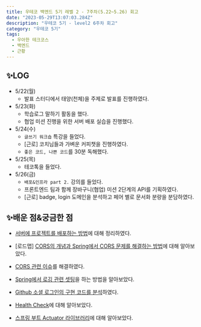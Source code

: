 ```yaml
---
title: 우테코 백엔드 5기 레벨 2 - 7주차(5.22~5.26) 회고
date: "2023-05-29T13:07:03.284Z"
description: "우테코 5기 - level2 6주차 회고"
category: "우테코 5기"
tags:
  - 우아한 테크코스
  - 백엔드
  - 근황
---
```


## ✨LOG

- 5/22(월)
  - 발표 스터디에서 태양(천체)을 주제로 발표를 진행하였다.
- 5/23(화)
  - 학습로그 말하기 활동을 했다.
  - 협업 미션 진행을 위한 서버 배포 실습을 진행했다.
- 5/24(수)
  - `글쓰기 워크숍` 특강을 들었다.
  - [근로] 코치님들과 가벼운 커피챗을 진행하였다.
  - `좋은 코드, 나쁜 코드`를 30분 독해했다.
- 5/25(목)
  - 테코톡을 들었다.
- 5/26(금)
  - `배포&인프라 part 2.` 강의를 들었다.
  - 프론트엔드 팀과 함께 장바구니(협업) 미션 2단계의 API를 기획하였다.
  - [근로] badge, login 도메인을 분석하고 페어 별로 문서화 분량을 분담하였다.

## ✨배운 점&궁금한 점

- [서버에 프로젝트를 배포하는 방법](https://amaran-th.github.io/%EC%9D%B8%ED%94%84%EB%9D%BC/[Linux]%20%EC%84%9C%EB%B2%84%EC%97%90%20%ED%94%84%EB%A1%9C%EC%A0%9D%ED%8A%B8%20%EB%B0%B0%ED%8F%AC%20&%20%EB%B0%B0%ED%8F%AC%20%EC%8A%A4%ED%81%AC%EB%A6%BD%ED%8A%B8%20%EC%9E%91%EC%84%B1%ED%95%98%EA%B8%B0/)에 대해 정리하였다.
- [로드맵] [CORS의 개념과 Spring에서 CORS 문제를 해결하는 방법](https://amaran-th.github.io/Spring/[Spring]%20CORS%EC%9D%98%20%EA%B0%9C%EB%85%90%EA%B3%BC%20CORS%20%EC%84%A4%EC%A0%95%ED%95%98%EA%B8%B0/)에 대해 알아보았다.

- [CORS 관련 이슈](https://amaran-th.github.io/Spring/[Spring]%20Response%20Header%EC%97%90%20%EC%A0%91%EA%B7%BC%ED%95%A0%20%EC%88%98%20%EC%97%86%EB%8A%94%20%EB%AC%B8%EC%A0%9C%20%ED%95%B4%EA%B2%B0%ED%95%98%EA%B8%B0/)를 해결하였다.

- [Spring에서 로깅 관련 셋팅](<https://amaran-th.github.io/Spring/[Spring]%20Logback%EC%9C%BC%EB%A1%9C%20%EB%A1%9C%EA%B9%85(Logging)%ED%95%98%EA%B8%B0/>)을 하는 방법을 알아보았다.

- [Github 소셜 로그인의 구현 코드를 분석](https://amaran-th.github.io/Spring/[Spring]%20Github%20%EC%86%8C%EC%85%9C%20%EB%A1%9C%EA%B7%B8%EC%9D%B8%20%EA%B5%AC%ED%98%84%ED%95%98%EA%B8%B0/)하였다.
- [Health Check](https://amaran-th.github.io/Spring/[Spring]%20Server%20Health%20Checking/)에 대해 알아보았다.
- [스프링 부트 Actuator 라이브러리](https://amaran-th.github.io/Spring/[Spring]%20Actuator/)에 대해 알아보았다.
